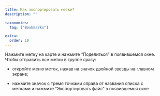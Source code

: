 ```yaml
---
title: Как экспортировать метки?
description: ""

taxonomies:
  faq: ["Bookmarks"]

extra:
  order: 10
---
```


Нажмите метку на карте и нажмите “Поделиться” в появившемся окне. Чтобы отправить все метки в группе сразу:

* откройте меню меток, нажав на значок двойной звезды на главном экране;

* нажмите значок с тремя точками справа от названия списка с метками и нажмите "Экспортировать файл" в появившемся окне
